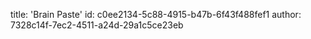 title: 'Brain Paste'
id: c0ee2134-5c88-4915-b47b-6f43f488fef1
author: 7328c14f-7ec2-4511-a24d-29a1c5ce23eb
